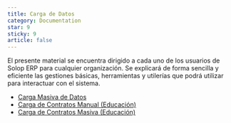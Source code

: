 ```yaml
---
title: Carga de Datos
category: Documentation
star: 9
sticky: 9
article: false
---
```


El presente material se encuentra dirigido a cada uno de los usuarios de Solop ERP para cualquier organización. Se explicará de forma sencilla y eficiente las gestiones básicas, herramientas y utilerías que podrá utilizar para interactuar con el sistema.

- [Carga Masiva de Datos](data-import)
- [Carga de Contratos Manual (Educación)](import-contracts-manual-education)
- [Carga de Contratos Masiva (Educación)](import-contracts-education)
